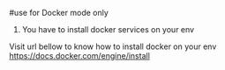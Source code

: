 #use for Docker mode only

1. You have to install docker services on your env 

Visit url bellow to know how to install docker on your env
https://docs.docker.com/engine/install

